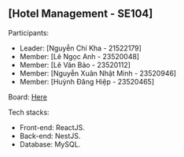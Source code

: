 ## [Hotel Management - SE104]

Participants:
- Leader: [Nguyễn Chí Kha - 21522179]
- Member: [Lê Ngọc Anh - 23520048]
- Member: [Lê Văn Bảo - 23520112]
- Member: [Nguyễn Xuân Nhật Minh - 23520946]
- Member: [Huỳnh Đăng Hiệp - 23520465]

Board: [Here](https://trello.com/w/hotelmanagementapp2)

Tech stacks:
- Front-end: ReactJS.
- Back-end: NestJS.
- Database: MySQL.
